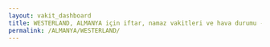 ```yaml
---
layout: vakit_dashboard
title: WESTERLAND, ALMANYA için iftar, namaz vakitleri ve hava durumu - ilçe/eyalet seç
permalink: /ALMANYA/WESTERLAND/
---
```


<script type="text/javascript">
  var GLOBAL_COUNTRY = 'ALMANYA';
  var GLOBAL_CITY = 'WESTERLAND';
  var GLOBAL_STATE = '';
  var lat = 72;
  var lon = 21;
</script>
